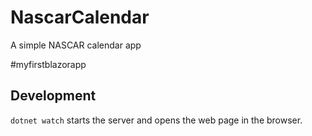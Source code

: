 # NascarCalendar
A simple NASCAR calendar app

#myfirstblazorapp

## Development
`dotnet watch` starts the server and opens the web page in the browser.


